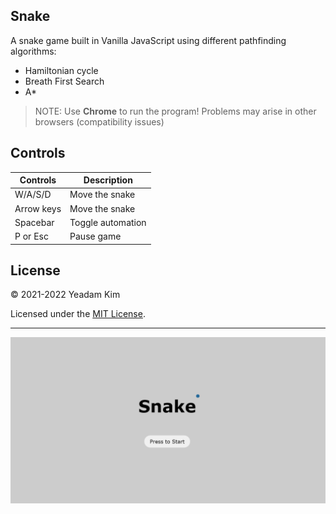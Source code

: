 ## Snake

A snake game built in Vanilla JavaScript using different pathfinding algorithms:  
- Hamiltonian cycle
- Breath First Search
- A*

> NOTE: Use **Chrome** to run the program!
> Problems may arise in other browsers (compatibility issues)

## Controls

| **Controls** | **Description** |
| ----------- | ----------- |
| W/A/S/D | Move the snake |
| Arrow keys | Move the snake |
| Spacebar | Toggle automation |
| P or Esc | Pause game |

## License

© 2021-2022 Yeadam Kim

Licensed under the [MIT License](LICENSE).

---

![screenshot](/images/screenshot.png)
